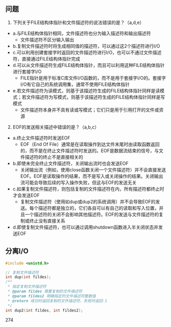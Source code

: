 ## 问题

1. 下列关于FILE结构体指针和文件描述符的说法错误的是？（a,d,e）
  * a.与FILE结构体指针相同，文件描述符也分为输入描述符和输出描述符
    * 文件描述符不区分输入输出
  * b.复制文件描述符时将生成相同值的描述符，可以通过这2个描述符进行I/O
  * c.可以利用创建套接字时返回的文件描述符进行I/O，也可以不通过文件描述符，直接通过FILE结构体指针完成
  * d.可以从文件描述符生成FILE结构体指针，而且可以利用这种FILE结构体指针进行套接字I/O
    * FILE指针是用于标准C库文件I/O函数的，而不是用于套接字I/O的。套接字I/O有它自己的系统调用集，通常不使用FILE结构体指针
  * e.若文件描述符为读模式，则基于该描述符生成的FILE结构体指针同样是读模式；若文件描述符为写模式，则基于该描述符生成的FILE结构体指针同样是写模式
    * 文件描述符本身并不具有读或写模式；它们只是用于引用打开的文件或资源
2. EOF的发送相关描述中错误的是？（a,b,c）
  * a.终止文件描述符时发送EOF
    * EOF（End Of File）通常是在读取操作到达文件末尾时由读取函数返回的，而不是在终止文件描述符时发送的。EOF是数据流结束的信号，与文件描述符的终止不是直接相关的
  * b.即使未完全终止文件描述符，关闭输出流时也会发送EOF
    * 关闭输出流（例如，使用close函数关闭一个文件描述符）并不会直接发送EOF。EOF是读取操作的结果，而不是写入或关闭操作的结果。关闭输出流可能会导致后续的写入操作失败，但这与EOF的发送无关
  * c.如果复制文件描述符，则包括复制的文件描述符在内，所有描述符都终止时才会发送EOF
    * 复制文件描述符（使用如dup或dup2的系统调用）并不会导致EOF的发送。每个描述符都是独立的，它们各自可以有自己的读取和写入位置，并且一个描述符的关闭不会影响其他描述符。EOF的发送与文件描述符的复制或终止没有直接关系
  * d.即使复制文件描述符，也可以通过调用shutdown函数进入半关闭状态并发送EOF

## 分离I/O

```c
#include <unistd.h>

// 复制文件描述符
int dup(int fildes);
/**
 * 指定复制文件描述符
 * @param fildes 需要复制的文件描述符
 * @param fildes2 明确指定的文件描述符整数值
 * @return 成功时返回复制的文件描述符，失败时返回-1
 */
int dup2(int fildes, int fildes2);
```

274